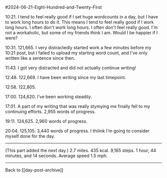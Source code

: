#2024-06-21-Eight-Hundred-and-Twenty-First

10:21.  I tend to feel really good if I set huge wordcounts in a day, but I have to work long hours to do it.  This means I tend to feel really good if I work long hours.  I often don't work long hours.  I often don't feel really good.  I'm not a workaholic, but some of my friends think I am.  Would I be happier if I were?

10:31.  121,665.  I very distractedly started work a few minutes before my 10:21 post, but I failed to upload my starting word count, and I've only written like a sentence since then.

11:43.  I got very distracted and did not actually continue writing!

12:48.  122,669.  I have been writing since my last timepoint.

12:58.  122,805.

17:00.  124,620.  I've been working steadily.

17:01.  A part of my writing that was really stymying me finally fell to my continuing efforts.  2,955 words of progress.

19:11.  124,625.  2,960 words of progress.

20:04.  125,105.  3,440 words of progress.  I thiiink I'm going to consider myself done for the day.

---
(This part added the next day.)  2.7 miles.  435 kcal.  9,165 steps.  1 hour, 44 minutes, and 14 seconds.  Average speed 1.5 mph.

---
Back to [[day-post-archive]]